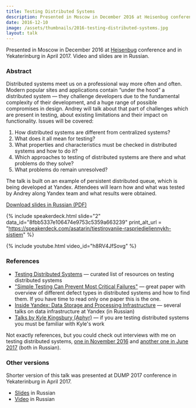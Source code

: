 ```yaml
---
title: Testing Distributed Systems
description: Presented in Moscow in December 2016 at Heisenbug conference and in Yekaterinburg in April 2017. Video and slides are in Russian.
date: 2016-12-10
image: /assets/thumbnails/2016-testing-distributed-systems.jpg
layout: talk
---
```


Presented in Moscow in December 2016
at [Heisenbug](https://heisenbug.ru/en/) conference and in
Yekaterinburg in April 2017. Video and slides are in Russian.

### Abstract

Distributed systems meet us on a professional way more often and often.
Modern popular sites and applications contain “under the hood”
a distributed system — they challenge developers due to the fundamental
complexity of their development, and a huge range of possible compromises in design.
Andrey will talk about that part of challenges which are present in testing,
about existing limitations and their impact on functionality.
Issues will be covered:

1. How distributed systems are different from centralized systems?
2. What does it all mean for testing?
3. What properties and characteristics must be checked in distributed systems and how to do it?
4. Which approaches to testing of distributed systems are there and what problems do they solve?
5. What problems do remain unresolved?

The talk is built on an example of persistent distributed queue, which is being developed at Yandex.
Attendees will learn how and what was tested by Andrey along Yandex team and what results were obtained.

[Download slides in Russian (PDF)](/assets/talks/2016-12-talk-testing-distributed-systems.pdf)

{% include speakerdeck.html
slide="2" data_id="8fbb5337e106474e9753c5359a663239"
print_alt_url = "https://speakerdeck.com/asatarin/tiestirovaniie-raspriedieliennykh-sistiem"
%}

{% include youtube.html video_id="h8RV4JfSovg" %}

### References

- [Testing Distributed Systems](https://asatarin.github.io/testing-distributed-systems/) — curated list of resources on
  testing distributed systems
- ["Simple Testing Can Prevent Most Critical Failures"](https://www.usenix.org/conference/osdi14/technical-sessions/presentation/yuan) —
  great paper with overview of different defect types in distributed systems and how to find them. If you have time to
  read only one paper this is the one.
- [Inside Yandex: Data Storage and Processing Infrastructure](https://events.yandex.ru/events/meetings/15-oct-2016/) —
  several talks on data infrastructure at Yandex (in Russian)
- [Talks by Kyle Kingsbury (Aphyr)](http://jepsen.io/talks) — if you are testing distributed systems you must be
  familiar with Kyle's work

Not exactly references, but you could check out interviews with me on testing distributed
systems, [one in November 2016](https://habrahabr.ru/company/jugru/blog/313908/)
and [another one in June 2017](https://habrahabr.ru/company/jugru/blog/329974/) (both in Russian).

### Other versions

Shorter version of this talk was presented at DUMP 2017 conference in Yekaterinburg in April 2017.

- [Slides](https://speakerdeck.com/asatarin/tiestirovaniie-raspriedieliennykh-sistiem-dump-2017) in Russian
- [Video](https://youtu.be/QXtr30paTl8) in Russian
 
